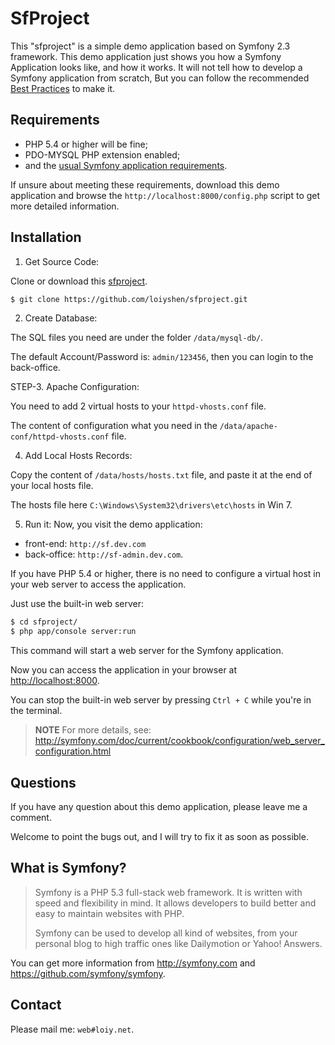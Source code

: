 SfProject
==========

This "sfproject" is a simple demo application based on Symfony 2.3 framework.
This demo application just shows you how a Symfony Application looks like, and how it works. It will not tell how to develop a Symfony application from scratch, But you can follow the recommended [Best Practices](http://symfony.com/doc/current/best_practices/index.html) to make it.


Requirements
------------

  * PHP 5.4 or higher will be fine;
  * PDO-MYSQL PHP extension enabled;
  * and the [usual Symfony application requirements](http://symfony.com/doc/2.3/reference/requirements.html).

If unsure about meeting these requirements, download this demo application and browse the `http://localhost:8000/config.php` script to get more detailed information.


Installation
------------

1. Get Source Code:

Clone or download this [sfproject](https://github.com/loiyshen/sfproject.git).

```bash
$ git clone https://github.com/loiyshen/sfproject.git
```

2. Create Database:

The SQL files you need are under the folder `/data/mysql-db/`.

The default Account/Password is: `admin/123456`, then you can login to the back-office.

STEP-3. Apache Configuration:

You need to add 2 virtual hosts to your `httpd-vhosts.conf` file.

The content of configuration what you need in the `/data/apache-conf/httpd-vhosts.conf` file.

4. Add Local Hosts Records:

Copy the content of `/data/hosts/hosts.txt` file, and paste it at the end of your local hosts file.

The hosts file here `C:\Windows\System32\drivers\etc\hosts` in Win 7.

5. Run it:
Now, you visit the demo application: 

 - front-end:  `http://sf.dev.com` 
 - back-office: `http://sf-admin.dev.com`.

If you have PHP 5.4 or higher, there is no need to configure a virtual host in your web server to access the application. 

Just use the built-in web server:

```bash
$ cd sfproject/
$ php app/console server:run
```
This command will start a web server for the Symfony application. 

Now you can access the application in your browser at <http://localhost:8000>. 

You can stop the built-in web server by pressing `Ctrl + C` while you're in the terminal.

> **NOTE**
> For more details, see:
> http://symfony.com/doc/current/cookbook/configuration/web_server_configuration.html

Questions
------------

If you have any question about this demo application, please leave me a comment.

Welcome to point the bugs out, and I will try to fix it as soon as possible.


What is Symfony?
---------------------

> Symfony is a PHP 5.3 full-stack web framework.  It is written with
> speed and flexibility in mind.  It allows developers to build better
> and easy to maintain websites with PHP.
> 
> Symfony can be used to develop all kind of websites, from your
> personal blog to high traffic ones like Dailymotion or Yahoo! Answers.

You can get more information from <http://symfony.com> and <https://github.com/symfony/symfony>.


Contact
--------
Please mail me: `web#loiy.net`.
